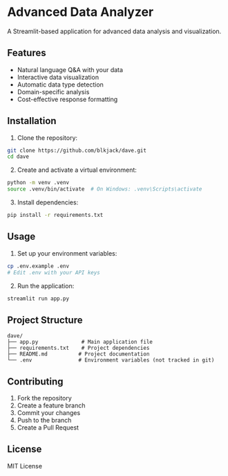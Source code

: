 # Advanced Data Analyzer

A Streamlit-based application for advanced data analysis and visualization.

## Features

- Natural language Q&A with your data
- Interactive data visualization
- Automatic data type detection
- Domain-specific analysis
- Cost-effective response formatting

## Installation

1. Clone the repository:
```bash
git clone https://github.com/blkjack/dave.git
cd dave
```

2. Create and activate a virtual environment:
```bash
python -m venv .venv
source .venv/bin/activate  # On Windows: .venv\Scripts\activate
```

3. Install dependencies:
```bash
pip install -r requirements.txt
```

## Usage

1. Set up your environment variables:
```bash
cp .env.example .env
# Edit .env with your API keys
```

2. Run the application:
```bash
streamlit run app.py
```

## Project Structure

```
dave/
├── app.py              # Main application file
├── requirements.txt    # Project dependencies
├── README.md          # Project documentation
└── .env               # Environment variables (not tracked in git)
```

## Contributing

1. Fork the repository
2. Create a feature branch
3. Commit your changes
4. Push to the branch
5. Create a Pull Request

## License

MIT License